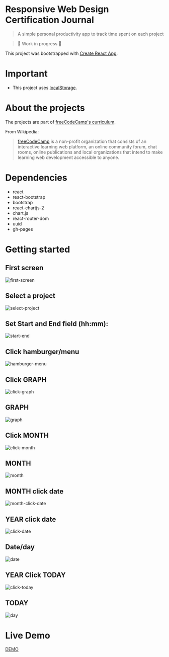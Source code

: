 # Responsive Web Design Certification Journal
> A simple personal productivity app to track time spent on each project

> 🚧 Work in progress 🚧

This project was bootstrapped with
[Create React App](https://github.com/facebook/create-react-app).

# Important

- This project uses [localStorage](https://developer.mozilla.org/en-US/docs/Web/API/Window/localStorage).


# About the projects

 The projects are part of [freeCodeCamp's curriculum](https://www.freecodecamp.org/learn/responsive-web-design/responsive-web-design-projects/).

From Wikipedia:

> [freeCodeCamp](https://en.wikipedia.org/wiki/FreeCodeCamp)  is a non-profit organization that consists of an interactive learning web platform, an online community forum, chat rooms, online publications and local organizations that intend to make learning web development accessible to anyone.


# Dependencies

- react
- react-bootstrap
- bootstrap
- react-chartjs-2
- chart.js
- react-router-dom
- uuid
- gh-pages


# Getting started 

## First screen

![first-screen](img/first-screen.png)


## Select a project 

![select-project](img/select-project.png)

## Set Start and End field (hh:mm):

![start-end](img/start-end.png)

## Click hamburger/menu

![hamburger-menu](img/hamburger-menu.png)


## Click GRAPH 

![click-graph](img/click-graph.png)


## GRAPH 

![graph](img/graph.png)

## Click MONTH 

![click-month](img/click-month.png)


## MONTH 

![month](img/month.png)

## MONTH click  date

![month-click-date](img/month-click-date.png)

## YEAR click date 

![click-date](img/click-date.png)


## Date/day 

![date](img/date.png)

## YEAR Click  TODAY 

![click-today](img/click-today.png)


## TODAY 

![day](img/day.png)







# Live Demo

[DEMO](https://diegoperezm.github.io/responsive-web-design-certification-journal/)
